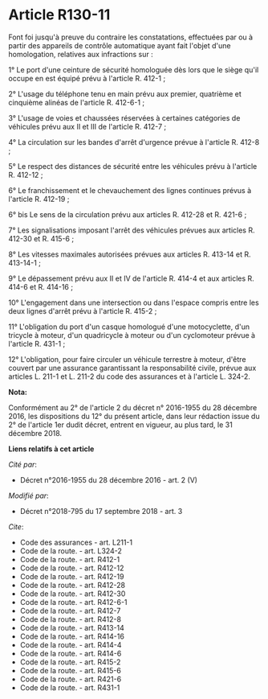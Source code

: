 # Article R130-11

Font foi jusqu'à preuve du contraire les constatations, effectuées par ou à partir des appareils de contrôle automatique
ayant fait l'objet d'une homologation, relatives aux infractions sur : 

1° Le port d'une ceinture de sécurité homologuée dès lors que le siège qu'il occupe en est équipé prévu à l'article R.
412-1 ; 

2° L'usage du téléphone tenu en main prévu aux premier, quatrième et cinquième alinéas de l'article R. 412-6-1 ; 

3° L'usage de voies et chaussées réservées à certaines catégories de véhicules prévu aux II et III de l'article R. 412-7 ; 

4° La circulation sur les bandes d'arrêt d'urgence prévue à l'article R. 412-8 ; 

5° Le respect des distances de sécurité entre les véhicules prévu à l'article R. 412-12 ; 

6° Le franchissement et le chevauchement des lignes continues prévus à l'article R. 412-19 ; 

6° bis Le sens de la circulation prévu aux articles R. 412-28 et R. 421-6 ; 

7° Les signalisations imposant l'arrêt des véhicules prévues aux articles R. 412-30 et R. 415-6 ; 

8° Les vitesses maximales autorisées prévues aux articles R. 413-14 et R. 413-14-1 ; 

9° Le dépassement prévu aux II et IV de l'article R. 414-4 et aux articles R. 414-6 et R. 414-16 ; 

10° L'engagement dans une intersection ou dans l'espace compris entre les deux lignes d'arrêt prévu à l'article R. 415-2 ; 

11° L'obligation du port d'un casque homologué d'une motocyclette, d'un tricycle à moteur, d'un quadricycle à moteur ou d'un
cyclomoteur prévue à l'article R. 431-1 ; 

12° L'obligation, pour faire circuler un véhicule terrestre à moteur, d'être couvert par une assurance garantissant la
responsabilité civile, prévue aux articles L. 211-1 et L. 211-2 du code des assurances et à l'article L. 324-2.

**Nota:**

Conformément au 2° de l'article 2 du décret n° 2016-1955 du 28 décembre 2016, les dispositions du 12° du présent article,
dans leur rédaction issue du 2° de l'article 1er dudit décret, entrent en vigueur, au plus tard, le 31 décembre 2018.

**Liens relatifs à cet article**

_Cité par_:

  - Décret n°2016-1955 du 28 décembre 2016 - art. 2 (V)

_Modifié par_:

  - Décret n°2018-795 du 17 septembre 2018 - art. 3

_Cite_:

  - Code des assurances - art. L211-1
  - Code de la route. - art. L324-2
  - Code de la route. - art. R412-1
  - Code de la route. - art. R412-12
  - Code de la route. - art. R412-19
  - Code de la route. - art. R412-28
  - Code de la route. - art. R412-30
  - Code de la route. - art. R412-6-1
  - Code de la route. - art. R412-7
  - Code de la route. - art. R412-8
  - Code de la route. - art. R413-14
  - Code de la route. - art. R414-16
  - Code de la route. - art. R414-4
  - Code de la route. - art. R414-6
  - Code de la route. - art. R415-2
  - Code de la route. - art. R415-6
  - Code de la route. - art. R421-6
  - Code de la route. - art. R431-1
